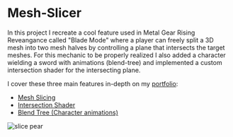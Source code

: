 # Mesh-Slicer

In this project I recreate a cool feature used in Metal Gear Rising Reveangance called "Blade Mode" where a player can freely split a 3D mesh into two mesh halves by controlling a plane that intersects the target meshes.
For this mechanic to be properly realized I also added a character wielding a sword with animations (blend-tree) and implemented a custom intersection shader for the intersecting plane.

I cover these three main features in-depth on my [portfolio](https://perryivic.wixsite.com/portfolio/mesh-slicer):

- [Mesh Slicing](https://perryivic.wixsite.com/portfolio/mesh-slicer-section)
- [Intersection Shader](https://perryivic.wixsite.com/portfolio/intersections-shader-section)
- [Blend Tree (Character animations)](https://perryivic.wixsite.com/portfolio/blend-tree-section)
  

![slice pear](https://github.com/PerryIvic/Mesh-Slicer/assets/71003066/484d49b5-d058-420e-a092-67ad78b3729d)



